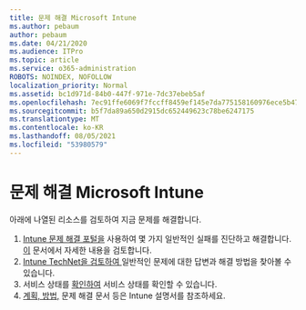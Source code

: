 ```yaml
---
title: 문제 해결 Microsoft Intune
ms.author: pebaum
author: pebaum
ms.date: 04/21/2020
ms.audience: ITPro
ms.topic: article
ms.service: o365-administration
ROBOTS: NOINDEX, NOFOLLOW
localization_priority: Normal
ms.assetid: bc1d971d-84b0-447f-971e-7dc37ebeb5af
ms.openlocfilehash: 7ec91ffe6069f7fccff8459ef145e7da775158160976ece5b4745499ac5e1fa6
ms.sourcegitcommit: b5f7da89a650d2915dc652449623c78be6247175
ms.translationtype: MT
ms.contentlocale: ko-KR
ms.lasthandoff: 08/05/2021
ms.locfileid: "53980579"
---
```

# <a name="troubleshoot-issues-with-microsoft-intune"></a>문제 해결 Microsoft Intune

아래에 나열된 리소스를 검토하여 지금 문제를 해결합니다.
  
1. [Intune 문제 해결 포털을](https://devicemanagement.microsoft.com/#blade/Microsoft_Intune_DeviceSettings/TroubleshootBlade) 사용하여 몇 가지 일반적인 실패를 진단하고 해결합니다. [이](https://docs.microsoft.com/intune/help-desk-operators) 문서에서 자세한 내용을 검토합니다.  
2. [Intune TechNet을 검토하여 ](https://social.technet.microsoft.com/forums/home?forum=microsoftintuneprod)일반적인 문제에 대한 답변과 해결 방법을 찾아볼 수 있습니다.  
3. 서비스 상태를 [확인하여](https://portal.office.com/AdminPortal/Home#/servicehealth) 서비스 상태를 확인할 수 있습니다.   
4. [계획, 방법,](https://docs.microsoft.com/intune/) 문제 해결 문서 등은 Intune 설명서를 참조하세요. 